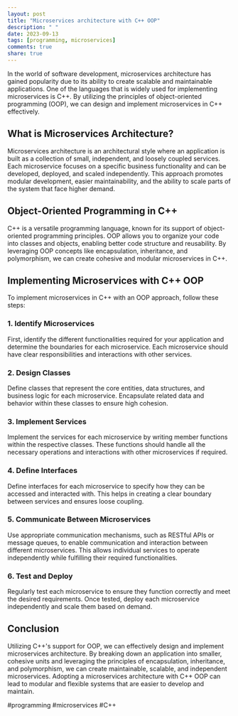 ```yaml
---
layout: post
title: "Microservices architecture with C++ OOP"
description: " "
date: 2023-09-13
tags: [programming, microservices]
comments: true
share: true
---
```


In the world of software development, microservices architecture has gained popularity due to its ability to create scalable and maintainable applications. One of the languages that is widely used for implementing microservices is C++. By utilizing the principles of object-oriented programming (OOP), we can design and implement microservices in C++ effectively. 

## What is Microservices Architecture?

Microservices architecture is an architectural style where an application is built as a collection of small, independent, and loosely coupled services. Each microservice focuses on a specific business functionality and can be developed, deployed, and scaled independently. This approach promotes modular development, easier maintainability, and the ability to scale parts of the system that face higher demand. 

## Object-Oriented Programming in C++

C++ is a versatile programming language, known for its support of object-oriented programming principles. OOP allows you to organize your code into classes and objects, enabling better code structure and reusability. By leveraging OOP concepts like encapsulation, inheritance, and polymorphism, we can create cohesive and modular microservices in C++.

## Implementing Microservices with C++ OOP

To implement microservices in C++ with an OOP approach, follow these steps:

### 1. Identify Microservices

First, identify the different functionalities required for your application and determine the boundaries for each microservice. Each microservice should have clear responsibilities and interactions with other services.

### 2. Design Classes

Define classes that represent the core entities, data structures, and business logic for each microservice. Encapsulate related data and behavior within these classes to ensure high cohesion.

### 3. Implement Services

Implement the services for each microservice by writing member functions within the respective classes. These functions should handle all the necessary operations and interactions with other microservices if required.

### 4. Define Interfaces

Define interfaces for each microservice to specify how they can be accessed and interacted with. This helps in creating a clear boundary between services and ensures loose coupling.

### 5. Communicate Between Microservices

Use appropriate communication mechanisms, such as RESTful APIs or message queues, to enable communication and interaction between different microservices. This allows individual services to operate independently while fulfilling their required functionalities.

### 6. Test and Deploy

Regularly test each microservice to ensure they function correctly and meet the desired requirements. Once tested, deploy each microservice independently and scale them based on demand.

## Conclusion

Utilizing C++'s support for OOP, we can effectively design and implement microservices architecture. By breaking down an application into smaller, cohesive units and leveraging the principles of encapsulation, inheritance, and polymorphism, we can create maintainable, scalable, and independent microservices. Adopting a microservices architecture with C++ OOP can lead to modular and flexible systems that are easier to develop and maintain.

#programming #microservices #C++